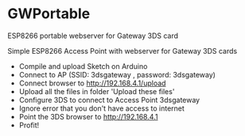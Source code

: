 # GWPortable
ESP8266 portable webserver for Gateway 3DS card


Simple ESP8266 Access Point with webserver for Gateway 3DS cards  
- Compile and upload Sketch on Arduino
- Connect to AP (SSID: 3dsgateway , password: 3dsgateway)
- Connect browser to http://192.168.4.1/upload
- Upload all the files in folder 'Upload these files'
- Configure 3DS to connect to Access Point 3dsgateway
- Ignore error that you don't have access to internet
- Point the 3DS browser to http://192.168.4.1
- Profit!
